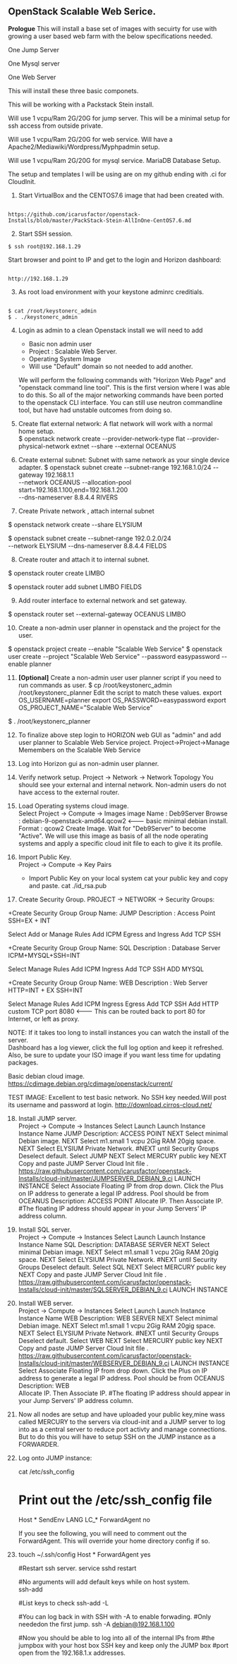 ## OpenStack Scalable Web Serice. 

**Prologue** This will install a base set of images with secuirty for use with growing a user based web farm with the below specifications needed.  

One Jump Server 

One Mysql server

One Web Server


This will install these three basic componets.

This will be working with a Packstack Stein install.  

Will use 1 vcpu/Ram 2G/20G for jump server. This will be a minimal setup for ssh access from outside private.

Will use 1 vcpu/Ram 2G/20G for web service. Will have a Apache2/Mediawiki/Wordpress/Myphpadmin setup.

Will use 1 vcpu/Ram 2G/20G for mysql service. MariaDB Database Setup.

The setup and templates I will be using are on my github ending with .ci for CloudInit.


1. Start VirtualBox and the CENTOS7.6 image that had been created with. 

```

https://github.com/icarusfactor/openstack-Installs/blob/master/PackStack-Stein-AllInOne-CentOS7.6.md 

```

2.  Start SSH session.

```
$ ssh root@192.168.1.29

```

Start browser and point to IP and get to the login and Horizon dashboard:

```

http://192.168.1.29

```
    
3.  As root load environment with your keystone adminrc creditials.

```

$ cat /root/keystonerc_admin
$ . ./keystonerc_admin

```


4.  Login as admin to a clean Openstack install we will need to add

    * Basic non admin user
    * Project : Scalable Web Server.
    * Operating System Image
    * Will use "Default" domain so not needed to add another.

    We will perform the following commands with "Horizon Web Page" and "openstack command line tool". This is the
    first version where I was able to do this. So all of the major networking commands have been ported to the
    openstack CLI interface. You can still use neutron commandline tool, but have had unstable outcomes from doing so. 
    
5.  Create flat external network:
    A flat network will work with a normal home setup.      
    $ openstack network create --provider-network-type flat --provider-physical-network extnet --share --external OCEANUS

6.  Create external subnet:
    Subnet with same network as your single device adapter. 
    $ openstack subnet create --subnet-range 192.168.1.0/24 --gateway 192.168.1.1 \
  --network OCEANUS --allocation-pool start=192.168.1.100,end=192.168.1.200 \
  --dns-nameserver 8.8.4.4 RIVERS

7. Create Private network , attach internal subnet
  
$ openstack network create --share ELYSIUM

$ openstack subnet create --subnet-range 192.0.2.0/24 \
--network ELYSIUM --dns-nameserver 8.8.4.4 FIELDS
      
8. Create router and attach it to internal subnet.

$ openstack router create LIMBO

$ openstack router add subnet LIMBO FIELDS

9. Add router interface to external network and set gateway.  

$ openstack router set --external-gateway OCEANUS LIMBO


10. Create a non-admin user planner in openstack and the project for the user.     

$ openstack project create --enable "Scalable Web Service"
$ openstack user create --project "Scalable Web Service" --password easypassword --enable planner    
    
    
11. **[Optional]** Create a non-admin user user planner script if you need to run commands as user.
$ cp /root/keystonerc_admin /root/keystonerc_planner
Edit the script to match these values.
export OS_USERNAME=planner
export OS_PASSWORD=easypassword
export OS_PROJECT_NAME="Scalable Web Service"
    
$ . /root/keystonerc_planner
  
12. To finalize above step login to HORIZON web GUI as "admin" and add user planner to Scalable Web Service project. 
     Project->Project->Manage Memembers on the Scalable Web Service

13. Log into Horizon gui as non-admin user planner.

14. Verify network setup.
    Project -> Network -> Network Topology
    You should see your external and internal network. Non-admin users do not have access to the external router. 
     
15. Load Operating systems cloud image.   
    Select Project -> Compute -> Images
    image Name  : Deb9Server
    Browse      : debian-9-openstack-amd64.qcow2   <--- basic minimal debian install. 
    Format      : qcow2
    Create Image. 
    Wait for "Deb9Server" to become "Active".
    We will use this image as basis of all the node operating systems and apply a specific
    cloud init file to each to give it its profile. 
     
16. Import Public Key.     
    Project -> Compute -> Key Pairs
    + Import Public Key
    on your local system cat your public key and copy and paste.
    cat ./id_rsa.pub

17. Create Security Group.
PROJECT -> NETWORK -> Security Groups:
     
+Create Security Group
Group Name: JUMP
Description : Access Point SSH=EX + INT
     
Select Add or Manage Rules
Add ICPM Egress and Ingress
Add TCP SSH 
     
+Create Security Group
Group Name: SQL
Description : Database Server ICPM+MYSQL+SSH=INT
     
Select Manage Rules
Add ICPM Ingress
Add TCP SSH 
ADD MYSQL
     
+Create Security Group
Group Name: WEB
Description : Web Server HTTP=INT + EX  SSH=INT  
     
Select Manage Rules
Add ICPM Ingress Egress
Add TCP SSH 
Add HTTP custom TCP port 8080   <--- This can be routed back to port 80 for Internet, or left as proxy.

     
NOTE: If it takes too long to install instances you can
watch the install of the server.            
Dashboard has a log viewer, click the full
log option and keep it refreshed. Also, be sure
to update your ISO image if you want less time
for updating packages. 
     
Basic debian cloud image.
https://cdimage.debian.org/cdimage/openstack/current/
     
TEST IMAGE:
Excellent to test basic network. 
No SSH key needed.Will post its 
username and password at login.
http://download.cirros-cloud.net/

    
     
18. Install JUMP server.      
     Project -> Compute -> Instances
     Select Launch
     Launch Instance
     Instance Name JUMP
     Description: ACCESS POINT
     NEXT
     Select minimal Debian image.
     NEXT
     Select m1.small  1 vcpu 2Gig RAM 20gig space.
     NEXT
     Select ELYSIUM Private Network. 
     #NEXT until Security Groups
     Deselect default.
     Select JUMP
     NEXT
     Select MERCURY public key
     NEXT
     Copy and paste JUMP Server Cloud Init file .
     https://raw.githubusercontent.com/icarusfactor/openstack-Installs/cloud-init/master/JUMPSERVER_DEBIAN_9.ci
     LAUNCH INSTANCE
     Select Associate Floating IP from drop down.
     Click the Plus on IP address to generate a legal IP address. 
     Pool should be from OCEANUS
     Description: ACCESS POINT 
     Allocate IP. Then Associate IP.
     #The floating IP address should appear in your Jump Servers' IP address column. 
 
19. Install SQL server.      
     Project -> Compute -> Instances
     Select Launch
     Launch Instance
     Instance Name SQL
     Description: DATABASE SERVER
     NEXT
     Select minimal Debian image.
     NEXT
     Select m1.small  1 vcpu 2Gig RAM 20gig space.
     NEXT
     Select ELYSIUM Private Network. 
     #NEXT until Security Groups
     Deselect default.
     Select SQL
     NEXT
     Select MERCURY public key
     NEXT
     Copy and paste JUMP Server Cloud Init file .
     https://raw.githubusercontent.com/icarusfactor/openstack-Installs/cloud-init/master/SQLSERVER_DEBIAN_9.ci
     LAUNCH INSTANCE
     
20. Install WEB server.      
     Project -> Compute -> Instances
     Select Launch
     Launch Instance
     Instance Name WEB
     Description: WEB SERVER
     NEXT
     Select minimal Debian image.
     NEXT
     Select m1.small  1 vcpu 2Gig RAM 20gig space.
     NEXT
     Select ELYSIUM Private Network. 
     #NEXT until Security Groups
     Deselect default.
     Select WEB
     NEXT
     Select MERCURY public key
     NEXT
     Copy and paste JUMP Server Cloud Init file .
     https://raw.githubusercontent.com/icarusfactor/openstack-Installs/cloud-init/master/WEBSERVER_DEBIAN_9.ci
     LAUNCH INSTANCE
     Select Associate Floating IP from drop down.
     Click the Plus on IP address to generate a legal IP address. 
     Pool should be from OCEANUS
     Description: WEB  
     Allocate IP. Then Associate IP.
     #The floating IP address should appear in your Jump Servers' IP address column.        
    
21. Now all nodes are setup and have uploaded your public key,mine wass called MERCURY
     to the servers via cloud-init and a JUMP server to log into as a central server to
     reduce port activty and manage connections. But to do this you will have to setup 
     SSH on the JUMP instance as a FORWARDER. 
     
22. Log onto JUMP instance:
     
     cat /etc/ssh_config
      # Print out the /etc/ssh_config file
      Host *
      SendEnv LANG LC_*
      ForwardAgent no
      
       If you see the following, you will need to comment out the ForwardAgent.
     This will override your home directory config if so.
     
23.  touch ~/.ssh/config
     Host *
     ForwardAgent yes
     
     #Restart ssh server.
     service sshd restart
     
     #No arguments will add default keys while on host system.  
     ssh-add 
     
     #List keys to check 
     ssh-add -L 
     
     #You can log back in with SSH with -A to enable forwading.
     #Only neededon the first jump.
     ssh -A debian@192.168.1.100
     
     #Now you should be able to log into all of the internal IPs from 
     #the jumpbox with your host box SSH key and keep only the JUMP box 
     #port open from the 192.168.1.x addresses. 
     
